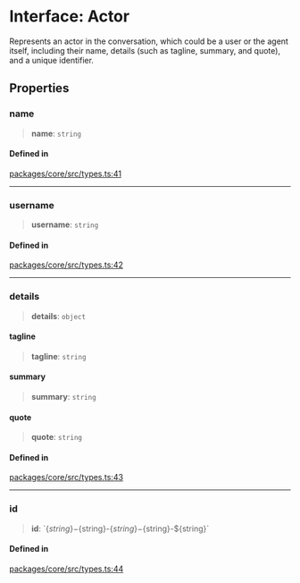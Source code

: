 # Interface: Actor

Represents an actor in the conversation, which could be a user or the agent itself, including their name, details (such as tagline, summary, and quote), and a unique identifier.

## Properties

### name

> **name**: `string`

#### Defined in

[packages/core/src/types.ts:41](https://github.com/ai16z/eliza/blob/main/packages/core/src/types.ts#L41)

***

### username

> **username**: `string`

#### Defined in

[packages/core/src/types.ts:42](https://github.com/ai16z/eliza/blob/main/packages/core/src/types.ts#L42)

***

### details

> **details**: `object`

#### tagline

> **tagline**: `string`

#### summary

> **summary**: `string`

#### quote

> **quote**: `string`

#### Defined in

[packages/core/src/types.ts:43](https://github.com/ai16z/eliza/blob/main/packages/core/src/types.ts#L43)

***

### id

> **id**: \`$\{string\}-$\{string\}-$\{string\}-$\{string\}-$\{string\}\`

#### Defined in

[packages/core/src/types.ts:44](https://github.com/ai16z/eliza/blob/main/packages/core/src/types.ts#L44)
